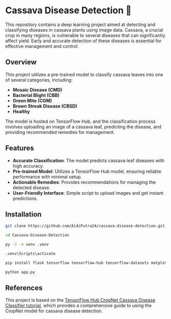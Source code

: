 # Cassava Disease Detection 🌿
This repository contains a deep learning project aimed at detecting and classifying diseases in cassava plants using image data. Cassava, a crucial crop in many regions, is vulnerable to several diseases that can significantly affect yield. Early and accurate detection of these diseases is essential for effective management and control.

## Overview

This project utilizes a pre-trained model to classify cassava leaves into one of several categories, including:
- **Mosaic Disease (CMD)**
- **Bacterial Blight (CBB)**
- **Green Mite (CGM)**
- **Brown Streak Disease (CBSD)**
- **Healthy**

The model is hosted on TensorFlow Hub, and the classification process involves uploading an image of a cassava leaf, predicting the disease, and providing recommended remedies for management.

## Features

- **Accurate Classification**: The model predicts cassava leaf diseases with high accuracy.
- **Pre-trained Model**: Utilizes a TensorFlow Hub model, ensuring reliable performance with minimal setup.
- **Actionable Remedies**: Provides recommendations for managing the detected disease.
- **User-Friendly Interface**: Simple script to upload images and get instant predictions.

## Installation

   ```bash
   git clone https://github.com/AldiPutra24/cassava-disease-detection.git

   cd Cassava-Disease-Detection

   py -3 -m venv .venv

   .venv\Scripts\activate

   pip install flask tensorflow tensorflow-hub tensorflow-datasets matplotlib opencv-python

   python app.py

   ```


## References
This project is based on the [TensorFlow Hub CropNet Cassava Disease Classifier tutorial](https://www.tensorflow.org/hub/tutorials/cropnet_cassava), which provides a comprehensive guide to using the CropNet model for cassava disease detection.
